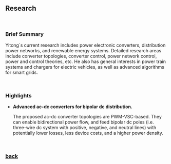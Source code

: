 ## Research

<br />

### Brief Summary

Yitong`s current research includes power electronic converters, distribution power networks, and renewable energy systems. Detailed research areas include converter topologies, converter control, power network control, power and control theories, etc. He also has general interests in power train systems and chargers for electric vehicles, as well as advanced algorithms for smart grids.

<br />

### Highlights

* **Advanced ac-dc converters for bipolar dc distribution.**

    The proposed ac-dc converter topologies are PWM-VSC-based. They can enable bidirectional power flow, and feed bipolar dc poles (i.e. three-wire dc system with positive, negative, and neutral lines) with potentially lower losses, less device costs, and a higher power density.


<br />

### [back](https://yt-li.github.io/)
